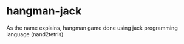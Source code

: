 # hangman-jack
As the name explains, hangman game done using jack programming language (nand2tetris)
